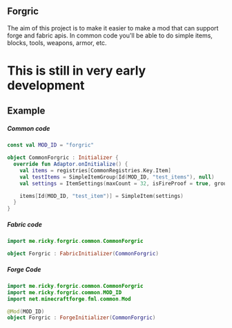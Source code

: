 Forgric
---------
The aim of this project is to make it easier 
to make a mod that can support forge and fabric apis.
In common code you'll be able to do simple 
items, blocks, tools, weapons, armor, etc.

# This is still in very early development

Example
--------

##### Common code
```kotlin
const val MOD_ID = "forgric"

object CommonForgric : Initializer {
  override fun Adaptor.onInitialize() {
    val items = registries[CommonRegistries.Key.Item]
    val testItems = SimpleItemGroup(Id(MOD_ID, "test_items"), null)
    val settings = ItemSettings(maxCount = 32, isFireProof = true, group = testItems)

    items[Id(MOD_ID, "test_item")] = SimpleItem(settings)
  }
}
```

##### Fabric code
```kotlin
import me.ricky.forgric.common.CommonForgric

object Forgric : FabricInitializer(CommonForgric)
```

##### Forge Code
```kotlin
import me.ricky.forgric.common.CommonForgric
import me.ricky.forgric.common.MOD_ID
import net.minecraftforge.fml.common.Mod

@Mod(MOD_ID)
object Forgric : ForgeInitializer(CommonForgric)
```